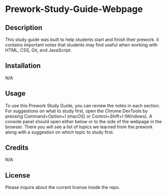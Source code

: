 # Prework-Study-Guide-Webpage
## Description

This study guide was built to help students start and finish their prework. it contains important notes that students may find useful when working with HTML, CSS, Git, and JavaScript.


## Installation

N/A

## Usage

To use this Prework Study Guide, you can review the notes in each section. For suggestions on what to study first, open the Chrome DevTools by pressing Command+Option+I (macOS) or Control+Shift+I (Windows). A console panel should open either below or to the side of the webpage in the browser. There you will see a list of topics we learned from the prework along with a suggestion on which topic to study first.

## Credits

N/A  

## License

Please inquire about the current license inside the repo.